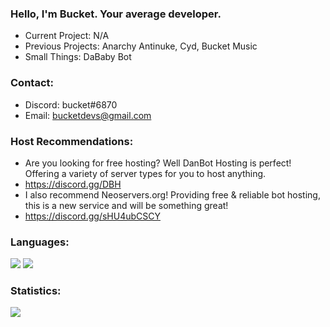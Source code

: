 ### Hello, I'm Bucket. Your average developer.

- Current Project: N/A
- Previous Projects: Anarchy Antinuke, Cyd, Bucket Music
- Small Things: DaBaby Bot

### Contact:

- Discord: bucket#6870
- Email: bucketdevs@gmail.com

### Host Recommendations:

- Are you looking for free hosting? Well DanBot Hosting is perfect! Offering a variety of server types for you to host anything.
- https://discord.gg/DBH
- I also recommend Neoservers.org! Providing free & reliable bot hosting, this is a new service and will be something great! 
- https://discord.gg/sHU4ubCSCY

### Languages:

<img src="https://camo.githubusercontent.com/62d37abe760867620e0baea1066303719d630a82936837ba7bff6b0c754e3c9f/68747470733a2f2f696d672e736869656c64732e696f2f62616467652f6a6176617363726970742532302d2532333332333333302e7376673f267374796c653d666f722d7468652d6261646765266c6f676f3d6a617661736372697074266c6f676f436f6c6f723d253233463744463145"> <img src="https://camo.githubusercontent.com/cc96d7d28a6ca21ddbb1f2521d751d375230ed840271e6a4c8694cf87cc60c14/68747470733a2f2f696d672e736869656c64732e696f2f62616467652f6e6f64652e6a732532302d2532333433383533442e7376673f267374796c653d666f722d7468652d6261646765266c6f676f3d6e6f64652e6a73266c6f676f436f6c6f723d7768697465">

### Statistics:

<img src="https://github-readme-stats.vercel.app/api?username=DeveloperBucket&&show_icons=true&title_color=ffffff&icon_color=bb2acf&text_color=daf7dc&bg_color=151515">

